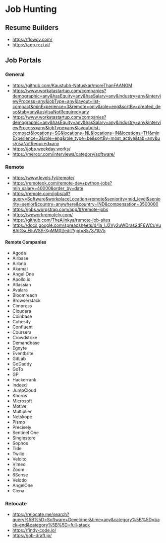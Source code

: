 # Job Hunting

## Resume Builders

- <https://flowcv.com/>
- <https://app.rezi.ai/>

## Job Portals

### General

- <https://github.com/Kaustubh-Natuskar/moreThanFAANGM>
- <https://www.workatastartup.com/companies?demographic=any&hasEquity=any&hasSalary=any&industry=any&interviewProcess=any&jobType=any&layout=list-compact&minExperience=3&remote=only&role=eng&sortBy=created_desc&tab=any&usVisaNotRequired=any>
- <https://www.workatastartup.com/companies?demographic=any&hasEquity=any&hasSalary=any&industry=any&interviewProcess=any&jobType=any&layout=list-compact&locations=SG&locations=NL&locations=IN&locations=TH&minExperience=3&role=eng&role_type=be&sortBy=most_active&tab=any&usVisaNotRequired=any>
- <https://jobs.weekday.works/>
- <https://mercor.com/interviews/category/software/>

### Remote

- <https://www.levels.fyi/remote/>
- <https://remoteok.com/remote-dev+python-jobs?min_salary=40000&order_by=date>
- <https://remote.com/jobs/all?query=Software&workplaceLocation=remote&seniority=mid_level&seniority=senior&country=anywhere&country=IND&compensation=3500000>
- <https://jobs.worqstrap.com/app/#/remote-jobs>
- <https://weworkremotely.com/>
- <https://github.com/TheAjinkya/remote-job-sites>
- <https://docs.google.com/spreadsheets/d/1a_IJ2Vy2uWDras2dF6WCuVuBAIGscElluVSS-XgMMXI/edit?gid=857371075>

#### Remote Companies

- Agoda
- Airbase
- Airbnb
- Akamai
- Angel One
- Apollo.io
- Atlassian
- Avalara
- Bloomreach
- Browserstack
- Cimpress
- Cloudera
- Coinbase
- Cohesity
- Confluent
- Coursera
- Crowdstrike
- Demandbase
- Egnyte
- Eventbrite
- GitLab
- GoDaddy
- GoTo
- GP
- Hackerrank
- Indeed
- JumpCloud
- Khoros
- Microsoft
- Motive
- Multiplier
- Netskope
- Pismo
- Precisely
- Sentinel One
- Singlestore
- Sophos
- Tide
- Twilio
- Veloito
- Vimeo
- Zoom
- 6Sense
- Velotio
- AngelOne
- Ciena

### Relocate

- <https://relocate.me/search?query%5B%5D=Software+Developer&time=any&category%5B%5D=back-end&category%5B%5D=full-stack>
- <https://findy-code.io/>
- <https://job-draft.jp/>
